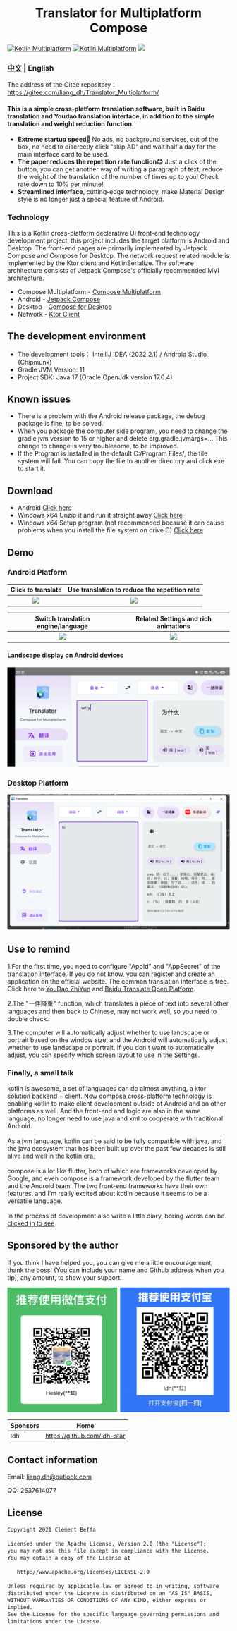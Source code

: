 <div align=center>
    <h1>Translator for Multiplatform Compose</h1>
</div>

[![Kotlin Multiplatform](https://img.shields.io/static/v1?logo=Kotlin&&logoColor=FF9C27B0&label=&message=Kotlin%20Multiplatform&color=555)](https://kotlinlang.org/docs/reference/multiplatform.html)
[![Kotlin Multiplatform](https://img.shields.io/static/v1?logo=Jetbrains&&logoColor=4FC3F7&label=&message=Compose%20Multiplatform&color=555)](https://www.jetbrains.com/lp/compose-mpp/)
![](https://img.shields.io/hexpm/l/plug.svg)

### [中文](README.md) | English

The address of the Gitee repository：https://gitee.com/liang_dh/Translator_Multiplatform/

#### This is a simple cross-platform translation software, built in Baidu translation and Youdao translation interface, in addition to the simple translation and weight reduction function.
- **Extreme startup speed🚀** No ads, no background services, out of the box, no need to discreetly click "skip AD" and wait half a day for the main interface card to be used.
- **The paper reduces the repetition rate function😊** Just a click of the button, you can get another way of writing a paragraph of text, reduce the weight of the translation of the number of times up to you! Check rate down to 10% per minute!
- **Streamlined interface**, cutting-edge technology, make Material Design style is no longer just a special feature of Android.

### Technology
This is a Kotlin cross-platform declarative UI front-end technology development project, this project includes the target platform is Android and Desktop.
The front-end pages are primarily implemented by Jetpack Compose and Compose for Desktop.
The network request related module is implemented by the Ktor client and KotlinSerialize.
The software architecture consists of Jetpack Compose's officially recommended MVI architecture.
- Compose Multiplatform - [Compose Multiplatform](https://www.jetbrains.com/lp/compose-mpp/)
- Android - [Jetpack Compose](https://developer.android.com/jetpack/compose)
- Desktop - [Compose for Desktop](https://www.jetbrains.com/lp/compose-desktop/)
- Network - [Ktor Client](https://ktor.io/)


## The development environment
- The development tools： IntelliJ IDEA (2022.2.1) / Android Studio (Chipmunk)
- Gradle JVM Version: 11
- Project SDK: Java 17 (Oracle OpenJdk version 17.0.4)

## Known issues
- There is a problem with the Android release package, the debug package is fine, to be solved.
- When you package the computer side program, you need to change the gradle jvm version to 15 or higher and delete org.gradle.jvmargs=... This change to change is very troublesome, to be improved.
- If the Program is installed in the default C:/Program Files/, the file system will fail. You can copy the file to another directory and click exe to start it.


## Download
- Android  [Click here](release/android-debug.apk)
- Windows x64 Unzip it and run it straight away [Click here](release/win-x64%20解压即用.zip)
- Windows x64 Setup program (not recommended because it can cause problems when you install the file system on drive C) [Click here](release/win-x64%20安装程序，建议去下另一个.msi)

## Demo

### Android Platform

|         Click to translate          |        Use translation to reduce the repetition rate         |
|:-----------------------:|:-----------------------:|
| ![](images/安卓录制_翻译.gif) | ![](images/安卓录制_降重.gif) |

|          Switch translation engine/language         |       Related Settings and rich animations       |
|:---------------------------:|:-----------------------:|
| ![](images/安卓录制_切换翻译引擎.gif) | ![](images/安卓录制_设置.gif) |

#### Landscape display on Android devices
![img.png](images/安卓截屏_横屏.png)

### Desktop Platform
![img.png](images/电脑截图.png)

## Use to remind
1.For the first time, you need to configure "AppId" and "AppSecret" of the translation interface. If you do not know, you can register and create an application on the official website. The common translation interface is free. Click here to [YouDao ZhiYun](https://ai.youdao.com/) and [Baidu Translate Open Platform](http://api.fanyi.baidu.com/).

2.The "一件降重" function, which translates a piece of text into several other languages and then back to Chinese, may not work well, so you need to double check.

3.The computer will automatically adjust whether to use landscape or portrait based on the window size, and the Android will automatically adjust whether to use landscape or portrait. If you don't want to automatically adjust, you can specify which screen layout to use in the Settings.

### Finally, a small talk
kotlin is awesome, a set of languages can do almost anything, a ktor solution backend + client.
Now compose cross-platform technology is enabling kotlin to make client development outside of Android and on other platforms as well.
And the front-end and logic are also in the same language, no longer need to use java and xml to cooperate with traditional Android.
<br/>
<br/>
As a jvm language, kotlin can be said to be fully compatible with java, and the java ecosystem that has been built up over the past few decades is still alive and well in the kotlin era.
<br/>
<br/>
compose is a lot like flutter, both of which are frameworks developed by Google, and even compose is a framework developed by the flutter team and the Android team. The two front-end frameworks have their own features, and I'm really excited about kotlin because it seems to be a versatile language.
<br/>
<br/>
In the process of development also write a little diary, boring words can be [clicked in to see](docs/diary.md)

## Sponsored by the author
If you think I have helped you, you can give me a little encouragement, thank the boss! (You can include your name and Github address when you tip), any amount, to show your support.

![](images/pay.jpg)

| Sponsors | Home                        |
|----------|-----------------------------|
| ldh      | https://github.com/ldh-star |


## Contact information

Email: liang.dh@outlook.com

QQ: 2637614077


## License

    Copyright 2021 Clément Beffa
    
    Licensed under the Apache License, Version 2.0 (the "License");
    you may not use this file except in compliance with the License.
    You may obtain a copy of the License at
    
       http://www.apache.org/licenses/LICENSE-2.0
    
    Unless required by applicable law or agreed to in writing, software
    distributed under the License is distributed on an "AS IS" BASIS,
    WITHOUT WARRANTIES OR CONDITIONS OF ANY KIND, either express or implied.
    See the License for the specific language governing permissions and
    limitations under the License.